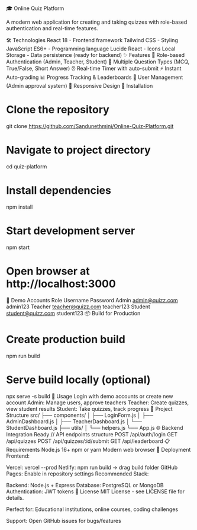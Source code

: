 🎓 Online Quiz Platform

A modern web application for creating and taking quizzes with role-based authentication and real-time features.

🛠️ Technologies
React 18 - Frontend framework
Tailwind CSS - Styling
JavaScript ES6+ - Programming language
Lucide React - Icons
Local Storage - Data persistence (ready for backend)
✨ Features
🔐 Role-based Authentication (Admin, Teacher, Student)
📝 Multiple Question Types (MCQ, True/False, Short Answer)
⏰ Real-time Timer with auto-submit
⚡ Instant Auto-grading
📊 Progress Tracking & Leaderboards
👥 User Management (Admin approval system)
📱 Responsive Design
🚀 Installation
# Clone the repository
git clone  https://github.com/Sandunethmini/Online-Quiz-Platform.git

# Navigate to project directory
cd quiz-platform

# Install dependencies
npm install

# Start development server
npm start

# Open browser at http://localhost:3000
🔑 Demo Accounts
Role	Username	Password
Admin	admin@quizz.com	admin123
Teacher	teacher@quizz.com	teacher123
Student	student@quizz.com	student123
📦 Build for Production
# Create production build
npm run build

# Serve build locally (optional)
npx serve -s build
🎯 Usage
Login with demo accounts or create new account
Admin: Manage users, approve teachers
Teacher: Create quizzes, view student results
Student: Take quizzes, track progress
🔧 Project Structure
src/
├── components/
│   ├── LoginForm.js
│   ├── AdminDashboard.js
│   ├── TeacherDashboard.js
│   └── StudentDashboard.js
├── utils/
│   └── helpers.js
└── App.js
🌐 Backend Integration Ready
// API endpoints structure
POST /api/auth/login
GET  /api/quizzes
POST /api/quizzes/:id/submit
GET  /api/leaderboard
📋 Requirements
Node.js 16+
npm or yarn
Modern web browser
🚀 Deployment
Frontend:

Vercel: vercel --prod
Netlify: npm run build → drag build folder
GitHub Pages: Enable in repository settings
Recommended Stack:

Backend: Node.js + Express
Database: PostgreSQL or MongoDB
Authentication: JWT tokens
📝 License
MIT License - see LICENSE file for details.

Perfect for: Educational institutions, online courses, coding challenges

Support: Open GitHub issues for bugs/features
